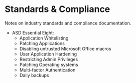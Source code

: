# Standards & Compliance

Notes on industry standards and compliance documentation.

- ASD Essential Eight:
  - Application Whitelisting
  - Patching Applications
  - Disabling untrusted Microsoft Office macros
  - User Application Hardening
  - Restricting Admin Privileges
  - Patching Operating systems
  - Multi-factor Authentication
  - Daily backups
